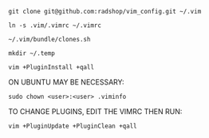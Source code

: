 
 `git clone git@github.com:radshop/vim_config.git ~/.vim`
 
`ln -s .vim/.vimrc ~/.vimrc`
 
 `~/.vim/bundle/clones.sh`
 
 `mkdir ~/.temp`
 
 `vim +PluginInstall +qall`
 
ON UBUNTU MAY BE NECESSARY:

`sudo chown <user>:<user> .viminfo`


TO CHANGE PLUGINS, EDIT THE VIMRC THEN RUN:

`vim +PluginUpdate +PluginClean +qall`

